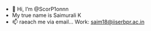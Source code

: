 - 👋 Hi, I’m @ScorP1onnn
- My true name is Saimurali K
- 📫 raeach me via email... Work: saim18@iiserbpr.ac.in

<!---
ScorP1onnn/ScorP1onnn is a ✨ special ✨ repository because its `README.md` (this file) appears on your GitHub profile.
You can click the Preview link to take a look at your changes.
--->

